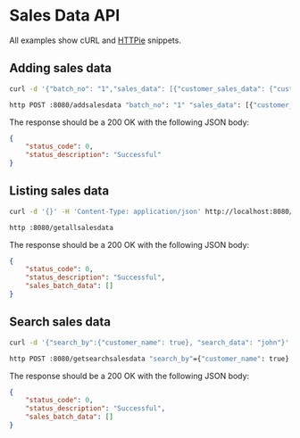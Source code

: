 # Sales Data API

All examples show cURL and [HTTPie](https://httpie.io/cli) snippets.

## Adding sales data

```sh
curl -d '{"batch_no": "1","sales_data": [{"customer_sales_data": {"cust_name": "Risper Muite","mobile_no": "0712876340","sales_amount": "560","paid_amount": "560","payment_mode": "cash"},"vehicle_sales_data": {"vehicle_make": "Toyota","vehicle_model": "Corolla","vehicle_regno": "kag 283j","sales_amount": "560","payment_mode": "cash","interior_cleaning": true,"exterior_cleaning": true,"engine_cleaning": true,"undercarriage_cleaning": true,"employee_id": 1,"employee_full_names": "John Doe"},"carpet_sales_data": {"carpet_size": "5 by 8","carpet_colour": "blue","sales_amount": "930","payment_mode": "mpesa","employee_id": 1,"employee_full_names": "John Doe"}}]}' -H 'Content-Type: application/json' http://localhost:8080/addsalesdata

http POST :8080/addsalesdata "batch_no": "1" "sales_data": [{"customer_sales_data": {"cust_name": "Risper Muite","mobile_no": "0712876340","sales_amount": "560","paid_amount": "560","payment_mode": "cash"},"vehicle_sales_data": {"vehicle_make": "Toyota","vehicle_model": "Corolla","vehicle_regno": "kag 283j","sales_amount": "560","payment_mode": "cash","interior_cleaning": true,"exterior_cleaning": true,"engine_cleaning": true,"undercarriage_cleaning": true,"employee_id": 1,"employee_full_names": "John Doe"},"carpet_sales_data": {"carpet_size": "5 by 8","carpet_colour": "blue","sales_amount": "930","payment_mode": "mpesa","employee_id": 1,"employee_full_names": "John Doe"}}]}
```

The response should be a 200 OK with the following JSON body:

```json
{
    "status_code": 0,
    "status_description": "Successful"
}
```

## Listing sales data

```sh
curl -d '{}' -H 'Content-Type: application/json' http://localhost:8080/getallsalesdata

http :8080/getallsalesdata
```

The response should be a 200 OK with the following JSON body:

```json
{
    "status_code": 0,
    "status_description": "Successful",
    "sales_batch_data": []
}
```

## Search sales data

```sh
curl -d '{"search_by":{"customer_name": true}, "search_data": "john"}' -H 'Content-Type: application/json' http://localhost:8080/getsearchsalesdata

http POST :8080/getsearchsalesdata "search_by"={"customer_name": true} "search_data"="john"
```

The response should be a 200 OK with the following JSON body:

```json
{
    "status_code": 0,
    "status_description": "Successful",
    "sales_batch_data": []
}
```
